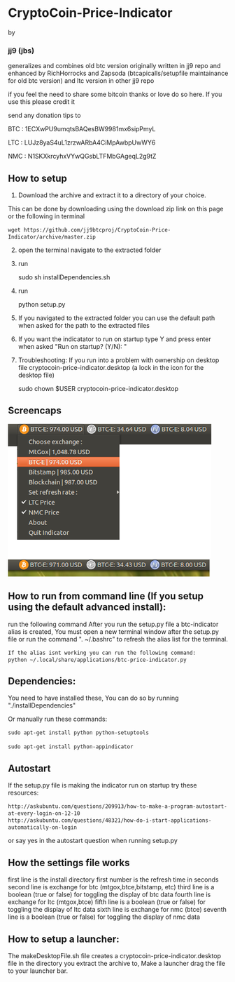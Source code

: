 CryptoCoin-Price-Indicator
==========
by 
### jj9 (jbs)

generalizes and combines old btc version originally written in jj9 repo and enhanced by RichHorrocks and Zapsoda (btcapicalls/setupfile maintainance for old btc version)  and ltc version in other jj9 repo

if you feel the need to share some bitcoin thanks or love
do so here. If you use this please credit it 

send any donation tips to 

BTC : 1ECXwPU9umqtsBAQesBW9981mx6sipPmyL

LTC : LUJz8yaS4uL1zrzwARbA4CiMpAwbpUwWY6

NMC : N1SKXkrcyhxVYwQGsbLTFMbGAgeqL2g9tZ

How to setup
------
1) Download the archive and extract it to a directory of your choice.

This can be done by downloading using the download zip link on this page or the following in terminal
	
	wget https://github.com/jj9btcproj/CryptoCoin-Price-Indicator/archive/master.zip

2) open the terminal navigate to the extracted folder

3) run 

	sudo sh installDependencies.sh

4) run 

	python setup.py

5) If you navigated to the extracted folder you can use the default path when asked for the path to the extracted files

6) If you want the indicatator to run on startup type Y and press enter when asked "Run on startup? (Y/N): "

7) Troubleshooting: If you run into a problem with ownership on desktop file cryptocoin-price-indicator.desktop (a lock in the icon for the desktop file)

	sudo chown $USER cryptocoin-price-indicator.desktop
 
Screencaps
------
![ScreenShot](screenie1.png)
![ScreenShot](screenie2.png)

How to run from command line (If you setup using the default advanced install):
------
run the following command
	After you run the setup.py file a btc-indicator alias is created, You must open a new terminal window after the setup.py file or run the command ". ~/.bashrc" to refresh the alias list for the terminal.

	If the alias isnt working you can run the following command:
	python ~/.local/share/applications/btc-price-indicator.py

Dependencies:
------
You need to have installed these, You can do so by running "./installDependencies"

Or manually run these commands:

	sudo apt-get install python python-setuptools

	sudo apt-get install python-appindicator


Autostart 
------
If the setup.py file is making the indicator run on startup try these resources:

	http://askubuntu.com/questions/209913/how-to-make-a-program-autostart-at-every-login-on-12-10
	http://askubuntu.com/questions/48321/how-do-i-start-applications-automatically-on-login

or say yes in the autostart question when running setup.py 


How the settings file works
------
first line is the install directory
first number is the refresh time  in seconds
second line is exchange for btc (mtgox,btce,bitstamp, etc)
third line is a boolean (true or false) for toggling the display of btc data
fourth line is exchange for ltc (mtgox,btce)
fifth line is a boolean (true or false) for toggling the display of ltc data
sixth line is exchange for nmc (btce)
seventh line is a boolean (true or false) for toggling the display of nmc data

How to setup a launcher:
------
The makeDesktopFile.sh file creates a cryptocoin-price-indicator.desktop file in the directory you extract the archive to, Make a launcher drag the file to your launcher bar.
